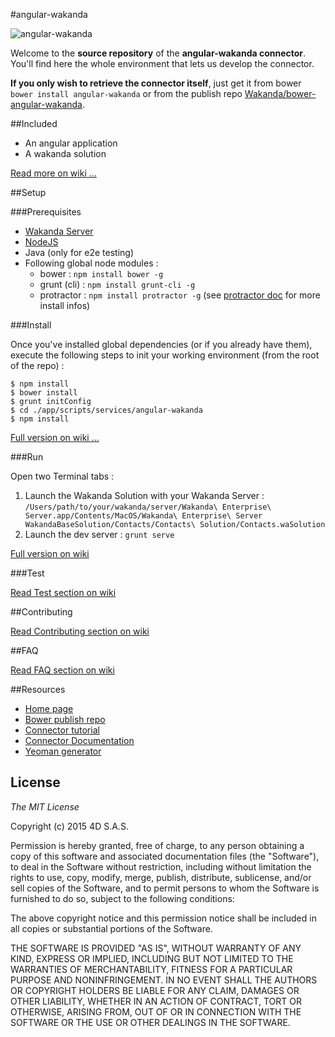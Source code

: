 #angular-wakanda

![ angular-wakanda ](http://www.wakanda.org/sites/default/files/medias/128.png)

Welcome to the **source repository** of the **angular-wakanda connector**. You'll find here the whole environment that lets us develop the connector.

**If you only wish to retrieve the connector itself**, just get it from bower `bower install angular-wakanda` or from the publish repo [Wakanda/bower-angular-wakanda](https://github.com/Wakanda/bower-angular-wakanda).

##Included

* An angular application
* A wakanda solution

[Read more on wiki ...](/Wakanda/sources-angular-wakanda/wiki/included)

##Setup

###Prerequisites

* [Wakanda Server](http://www.wakanda.org/downloads)
* [NodeJS](https://nodejs.org/download/)
* Java (only for e2e testing)
* Following global node modules :
	* bower : `npm install bower -g`
	* grunt (cli) : `npm install grunt-cli -g`
	* protractor : `npm install protractor -g` (see [protractor doc](http://angular.github.io/protractor/#/) for more install infos)

###Install

Once you've installed global dependencies (or if you already have them), execute the following steps to init your working environment (from the root of the repo) :

```shell
$ npm install
$ bower install
$ grunt initConfig
$ cd ./app/scripts/services/angular-wakanda
$ npm install
```

[Full version on wiki ...](/Wakanda/sources-angular-wakanda/wiki/project-setup#setup)

###Run

Open two Terminal tabs :

1. Launch the Wakanda Solution with your Wakanda Server : `/Users/path/to/your/wakanda/server/Wakanda\ Enterprise\ Server.app/Contents/MacOS/Wakanda\ Enterprise\ Server WakandaBaseSolution/Contacts/Contacts\ Solution/Contacts.waSolution`
2. Launch the dev server : `grunt serve`

[Full version on wiki](/Wakanda/sources-angular-wakanda/wiki/project-setup#run)

###Test

[Read Test section on wiki](/Wakanda/sources-angular-wakanda/wiki/test)

##Contributing

[Read Contributing section on wiki](/Wakanda/sources-angular-wakanda/wiki/contributing)

##FAQ

[Read FAQ section on wiki](/Wakanda/sources-angular-wakanda/wiki/faq)

##Resources

* [Home page](http://www.wakanda.org/angular-wakanda/)
* [Bower publish repo](https://github.com/Wakanda/bower-angular-wakanda)
* [Connector tutorial](https://wakanda.github.io/NG-Wakanda-Pack)
* [Connector Documentation](http://doc.wakanda.org/Wakanda/help/Title/en/page4419.html)
* [Yeoman generator](https://www.npmjs.org/package/generator-angular-wakanda)

## License 

*The MIT License*

Copyright (c) 2015 4D S.A.S.

Permission is hereby granted, free of charge, to any person obtaining a copy of this software and associated documentation files (the "Software"), to deal in the Software without restriction, including without limitation the rights to use, copy, modify, merge, publish, distribute, sublicense, and/or sell copies of the Software, and to permit persons to whom the Software is furnished to do so, subject to the following conditions:

The above copyright notice and this permission notice shall be included in all copies or substantial portions of the Software.

THE SOFTWARE IS PROVIDED "AS IS", WITHOUT WARRANTY OF ANY KIND, EXPRESS OR IMPLIED, INCLUDING BUT NOT LIMITED TO THE WARRANTIES OF MERCHANTABILITY, FITNESS FOR A PARTICULAR PURPOSE AND NONINFRINGEMENT. IN NO EVENT SHALL THE AUTHORS OR COPYRIGHT HOLDERS BE LIABLE FOR ANY CLAIM, DAMAGES OR OTHER LIABILITY, WHETHER IN AN ACTION OF CONTRACT, TORT OR OTHERWISE, ARISING FROM, OUT OF OR IN CONNECTION WITH THE SOFTWARE OR THE USE OR OTHER DEALINGS IN THE SOFTWARE.